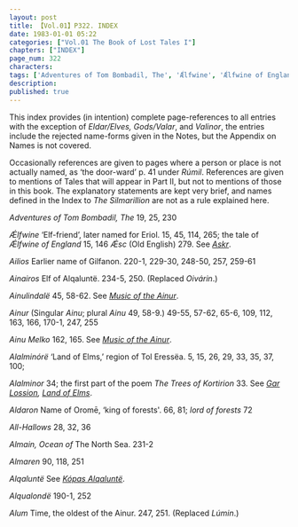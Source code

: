 ```yaml
---
layout: post
title: 【Vol.01】P322. INDEX
date: 1983-01-01 05:22
categories: ["Vol.01 The Book of Lost Tales I"]
chapters: ["INDEX"]
page_num: 322
characters: 
tags: ['Adventures of Tom Bombadil, The', 'Ǽlfwine', 'Ǽlfwine of England', 'Ǽsc', 'Ailios', 'Ainairos', 'Ainulindalë', 'Ainur', 'Ainu', 'Ainu Melko', 'Alalminórë', 'Alalminor', 'Aldaron', 'All-Hallows', 'Almain, Ocean of', 'Almaren', 'Alqaluntë', 'Alqualondë', 'Alum', 'Lúmin']
description: 
published: true
---
```


This index provides (in intention) complete page-references to all entries with the exception of <I>Eldar/Elves, Gods/Valar</I>, and <I>Valinor</I>, the entries include the rejected name-forms given in the Notes, but the Appendix on Names is not covered.

Occasionally references are given to pages where a person or place is not actually named, as ‘the door-ward’ p. 41 under <I>Rúmil</I>. References are given to mentions of Tales that will appear in Part II, but not to mentions of those in this book. The explanatory statements are kept very brief, and names defined in the Index to <I>The Silmarillion</I> are not as a rule explained here.

<I>Adventures of Tom Bombadil, The</I> 19, 25, 230

<I>Ǽlfwine</I> ‘Elf-friend’, later named for Eriol. 15, 45, 114, 265; the tale of <I>Ǽlfwine of England</I> 15, 146 <I>Ǽsc</I> (Old English) 279. See <I>[Askr]({{site.baseurl}}/tags#Askr)</I>.

<I>Ailios</I> Earlier name of Gilfanon. 220-1, 229-30, 248-50, 257, 259-61

<I>Ainairos</I> Elf of Alqaluntë. 234-5, 250. (Replaced <I>Oivárin</I>.)

<I>Ainulindalë</I> 45, 58-62. See <I>[Music of the Ainur]({{site.baseurl}}/tags#Music%20of%20the%20Ainur)</I>.

<I>Ainur</I> (Singular <I>Ainu</I>; plural <I>Ainu</I> 49, 58-9.) 49-55, 57-62, 65-6, 109, 112, 163, 166, 170-1, 247, 255

<I>Ainu Melko</I> 162, 165. See <I>[Music of the Ainur]({{site.baseurl}}/tags#Music%20of%20the%20Ainur)</I>.

<I>Alalminórë</I> ‘Land of Elms,’ region of Tol Eressëa. 5, 15, 26, 29, 33, 35, 37, 100; 

<I>Alalminor</I> 34; the first part of the poem <I>The Trees of Kortirion</I> 33. See <I>[Gar Lossion]({{site.baseurl}}/tags#Gar%20Lossion), [Land of Elms]({{sits.baseurl}}/tags#Land%20of%20Elms)</I>.

<I>Aldaron</I> Name of Oromē, ‘king of forests'. 66, 81; <I>lord of forests</I> 72

<I>All-Hallows</I> 28, 32, 36

<I>Almain, Ocean of</I> The North Sea. 231-2

<I>Almaren</I> 90, 118, 251

<I>Alqaluntë</I> See <I>[Kópas Alqaluntë]({{site.baseurl}}/tags#Kópas%20Alqaluntë)</I>.

<I>Alqualondë</I> 190-1, 252

<I>Alum</I> Time, the oldest of the Ainur. 247, 251. (Replaced <I>Lúmin</I>.)

